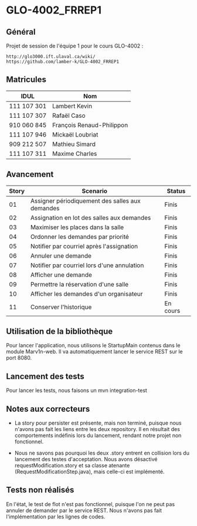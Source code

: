 # GLO-4002_FRREP1

## Général ##
Projet de session de l'équipe 1 pour le cours GLO-4002 :

    http://glo3000.ift.ulaval.ca/wiki/
    https://github.com/lamber-k/GLO-4002_FRREP1

## Matricules ##

IDUL            | Nom
--------------- | -------------
111 107 301     | Lambert Kevin
111 107 307     | Rafaël Caso
910 060 845     | François Renaud-Philippon
111 107 946     | Mickaël Loubriat
909 212 507     | Mathieu Simard
111 107 311     | Maxime Charles

## Avancement ##

 Story  | Scenario                                          | Status
--------|-------------------------------------------------- | -------------
01      | Assigner périodiquement des salles aux demandes   | Finis
02      | Assignation en lot des salles aux demandes        | Finis
03      | Maximiser les places dans la salle                | Finis
04      | Ordonner les demandes par priorité                | Finis
05      | Notifier par courriel après l'assignation         | Finis
06      | Annuler une demande                               | Finis
07      | Notifier par courriel lors d'une annulation       | Finis
08      | Afficher une demande                              | Finis
09      | Permettre la réservation d'une salle              | Finis
10      | Afficher les demandes d'un organisateur           | Finis
11      | Conserver l'historique                            | En cours

## Utilisation de la bibliothèque ##

Pour lancer l'application, nous utilisons le StartupMain contenus dans le module Marv1n-web. Il va automatiquement
lancer le service REST sur le port 8080.

## Lancement des tests ##

Pour lancer les tests, nous faisons un mvn integration-test

## Notes aux correcteurs ##

- La story pour persister est présente, mais non terminé, puisque nous n'avons pas fait les liens entre les deux
repository. Il en résultait des comportements indéfinis lors du lancement, rendant notre projet non fonctionnel.

- Nous ne savons pas pourquoi les deux .story entrent en collision lors du lancement des testes d'acceptation.
Nous avons désactivé requestModification.story et sa classe atenante (RequestModificationStep.java), mais celle-ci est
implémenté.

## Tests non réalisés ##

En l'état, le test de flot n'est pas fonctionnel, puisque l'on ne peut pas annuler de demander par le service REST.
Nous n'avons pas fait l'implémentation par les lignes de codes.
